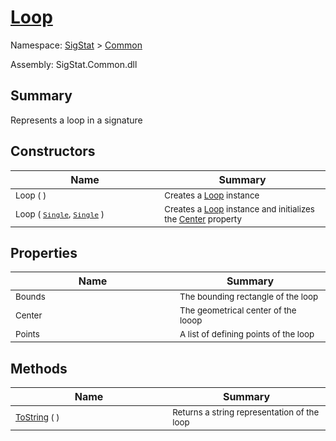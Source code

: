 # [Loop](./Loop.md)

Namespace: [SigStat]() > [Common](./README.md)

Assembly: SigStat.Common.dll

## Summary
Represents a loop in a signature

## Constructors

| Name | Summary | 
| --- | --- | 
| <sub>Loop (  )</sub><img width=200 style="cursor:not-allowed;pointer-events:none;"/>| <sub>Creates a [Loop](https://github.com/hargitomi97/sigstat/blob/master/docs/md/SigStat/Common/Loop.md) instance</sub>| <br>
| <sub>Loop ( [`Single`](https://docs.microsoft.com/en-us/dotnet/api/System.Single), [`Single`](https://docs.microsoft.com/en-us/dotnet/api/System.Single) )</sub><img width=200 style="cursor:not-allowed;pointer-events:none;"/>| <sub>Creates a [Loop](https://github.com/hargitomi97/sigstat/blob/master/docs/md/SigStat/Common/Loop.md) instance and initializes the [Center](https://github.com/hargitomi97/sigstat/blob/master/docs/md/SigStat/Common/Loop.md) property</sub>| <br>


## Properties

| Name | Summary | 
| --- | --- | 
| <sub>Bounds</sub><img width=200 style="cursor:not-allowed;pointer-events:none;"/>| <sub>The bounding rectangle of the loop</sub>| <br>
| <sub>Center</sub><img width=200 style="cursor:not-allowed;pointer-events:none;"/>| <sub>The geometrical center of the looop</sub>| <br>
| <sub>Points</sub><img width=200 style="cursor:not-allowed;pointer-events:none;"/>| <sub>A list of defining points of the loop</sub>| <br>


## Methods

| Name | Summary | 
| --- | --- | 
| <sub>[ToString](./Methods/Loop-100663344.md) (  )</sub><img width=200 style="cursor:not-allowed;pointer-events:none;"/>| <sub>Returns a string representation of the loop</sub>| <br>


